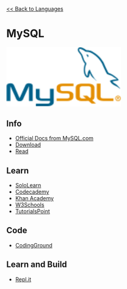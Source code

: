 <a href=".">&lt;&lt; Back to Languages</a>

# MySQL

<img src="logos/MySQL.png" width="300"/>

## Info
- [Official Docs from MySQL.com](https://dev.mysql.com/doc/)
- [Download](https://www.mysql.com/downloads/)
- [Read](https://en.wikipedia.org/wiki/MySQL)

## Learn
- [SoloLearn](https://www.sololearn.com/Course/SQL/)
- [Codecademy](https://www.codecademy.com/learn/learn-sql)
- [Khan Academy](https://www.khanacademy.org/computing/computer-programming/sql)
- [W3Schools](https://www.w3schools.com/sql/sql_ref_keywords.asp)
- [TutorialsPoint](https://www.tutorialspoint.com/mysql/index.htm)

## Code
- [CodingGround](https://www.tutorialspoint.com/codingground.htm)

## Learn and Build
- [Repl.it](https://repl.it/languages/sqlite)